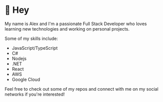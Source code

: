 # 👋 Hey

My name is Alex and I'm a passionate Full Stack Developer who loves learning new technologies and working on personal projects.

Some of my skills include:
- JavaScript/TypeScript
- C#
- Nodejs
- .NET
- React
- AWS
- Google Cloud

Feel free to check out some of my repos and connect with me on my social networks if you're interested!
